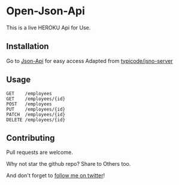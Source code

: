 # Open-Json-Api

This is a live HEROKU Api for Use.
## Installation

Go to  [Json-Api](https://open-json-api.herokuapp.com/) for easy access
Adapted from [typicode/jsno-server](https://github.com/typicode/json-server)  



## Usage

```
GET    /employees
GET    /employees/{id}
POST   /employees
PUT    /employees/{id}
PATCH  /employees/{id}
DELETE /employees/{id}
```

## Contributing
Pull requests are welcome.

Why not star the github repo? Share to Others too.

And don't forget to [follow me on twitter](https://twitter.com/allindeveloper)!

